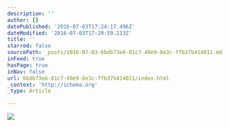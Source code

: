 ```yaml
---
description: ''
author: []
datePublished: '2016-07-03T17:24:17.496Z'
dateModified: '2016-07-03T17:20:59.213Z'
title: ''
starred: false
sourcePath: _posts/2016-07-03-6bdb73e6-81c7-40e9-8e3c-ffb37b414011.md
inFeed: true
hasPage: true
inNav: false
url: 6bdb73e6-81c7-40e9-8e3c-ffb37b414011/index.html
_context: 'http://schema.org'
_type: Article

---
```

![](https://the-grid-user-content.s3-us-west-2.amazonaws.com/e23b0465-72b3-4d3c-bddd-ca982dc3c799.jpg)